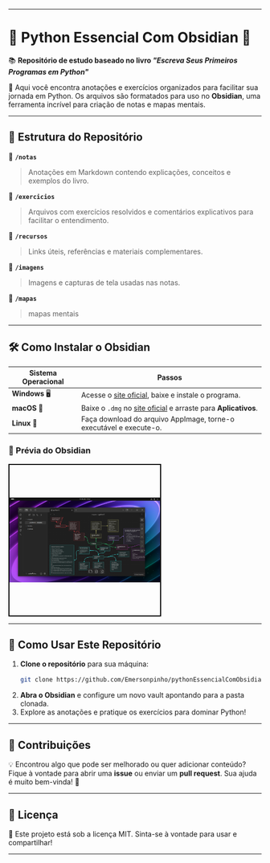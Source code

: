 
---

# 🐍 Python Essencial Com Obsidian 🚀

📚 **Repositório de estudo baseado no livro _"Escreva Seus Primeiros Programas em Python"_** 

🎯 Aqui você encontra anotações e exercícios organizados para facilitar sua jornada em Python. Os arquivos são formatados para uso no **Obsidian**, uma ferramenta incrível para criação de notas e mapas mentais.

---

## 🌟 Estrutura do Repositório

📂 **`/notas`**  
> Anotações em Markdown contendo explicações, conceitos e exemplos do livro.

📂 **`/exercicios`**  
> Arquivos com exercícios resolvidos e comentários explicativos para facilitar o entendimento.

📂 **`/recursos`**  
> Links úteis, referências e materiais complementares.

📂 **`/imagens`**  
> Imagens e capturas de tela usadas nas notas.

📂 **`/mapas`**
> mapas mentais 

---

## 🛠️ Como Instalar o Obsidian

| Sistema Operacional | Passos |  
|----------------------|--------|  
| **Windows** 🖥️       | Acesse o [site oficial](https://obsidian.md/), baixe e instale o programa. |  
| **macOS** 🍎         | Baixe o `.dmg` no [site oficial](https://obsidian.md/) e arraste para **Aplicativos**. |  
| **Linux** 🐧         | Faça download do arquivo AppImage, torne-o executável e execute-o. |  

### 🎥 Prévia do Obsidian  
<div style="width: 300px; height: 300px; border: 2px solid #000; display: flex; justify-content: center; align-items: center;">
    <img src="https://github.com/Emersonpinho/pythonEssencialComObsidiam/blob/main/Captura%20de%20tela%20de%202025-01-15%2016-52-49.png" alt="Descrição da imagem" style="max-width: 100%; max-height: 100%;">
</div>


---

## 🚀 Como Usar Este Repositório

1. **Clone o repositório** para sua máquina:  
   ```bash
   git clone https://github.com/Emersonpinho/pythonEssencialComObsidiam.git
   ```
2. **Abra o Obsidian** e configure um novo vault apontando para a pasta clonada.  
3. Explore as anotações e pratique os exercícios para dominar Python!  

---

## 🤝 Contribuições

💡 Encontrou algo que pode ser melhorado ou quer adicionar conteúdo? Fique à vontade para abrir uma **issue** ou enviar um **pull request**. Sua ajuda é muito bem-vinda! 🙌

---

## 📜 Licença

📝 Este projeto está sob a licença MIT. Sinta-se à vontade para usar e compartilhar!  

---


